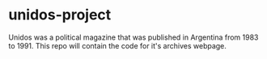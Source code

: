 # unidos-project
Unidos was a political magazine that was published in Argentina from 1983 to 1991. 
This repo will contain the code for it's archives webpage.
